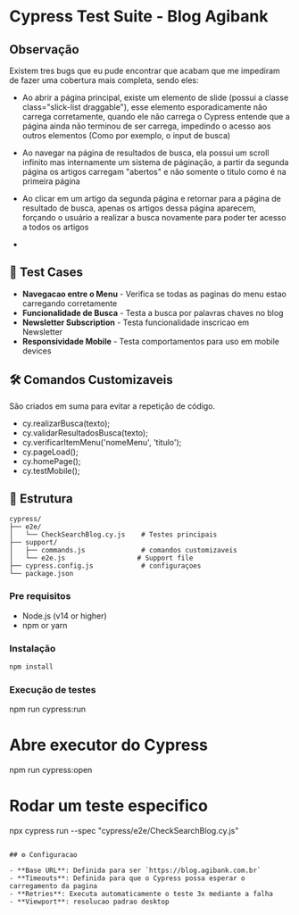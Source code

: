 # Cypress Test Suite - Blog Agibank

## Observação
Existem tres bugs que eu pude encontrar que acabam que me impediram de fazer uma cobertura mais completa, sendo eles:
-  Ao abrir a página principal, existe um elemento de slide (possui a classe class="slick-list draggable"), esse elemento esporadicamente não carrega corretamente, quando ele não carrega o Cypress entende que a página ainda não terminou de ser carrega, impedindo o acesso aos outros elementos (Como por exemplo, o input de busca)
-  Ao navegar na página de resultados de busca, ela possui um scroll infinito mas internamente um sistema de páginação, a partir da segunda página os artigos carregam "abertos" e não somente o titulo como é na primeira página
-  Ao clicar em um artigo da segunda página e retornar para a página de resultado de busca, apenas os artigos dessa página aparecem, forçando o usuário a realizar a busca novamente para poder ter acesso a todos os artigos

-  
## 🧪 Test Cases
- **Navegacao entre o Menu** - Verifica se todas as paginas do menu estao carregando corretamente
- **Funcionalidade de Busca** - Testa a busca por palavras chaves no blog
- **Newsletter Subscription** - Testa funcionalidade inscricao em Newsletter
- **Responsividade Mobile** - Testa comportamentos para uso em mobile devices

## 🛠️ Comandos Customizaveis
São criados em suma para evitar a repetição de código. 
- cy.realizarBusca(texto);
- cy.validarResultadosBusca(texto);
- cy.verificarItemMenu('nomeMenu', 'titulo');
- cy.pageLoad();
- cy.homePage();
- cy.testMobile();


## 📁 Estrutura

```
cypress/
├── e2e/
│   └── CheckSearchBlog.cy.js    # Testes principais
├── support/
│   ├── commands.js              # comandos customizaveis 
│   └── e2e.js                  # Support file
├── cypress.config.js            # configuraçoes
└── package.json
```

### Pre requisitos
- Node.js (v14 or higher)
- npm or yarn

### Instalação
```bash
npm install
```

### Execução de testes

npm run cypress:run

# Abre executor do Cypress 
npm run cypress:open

# Rodar um teste especifico
npx cypress run --spec "cypress/e2e/CheckSearchBlog.cy.js"
```

## ⚙️ Configuracao

- **Base URL**: Definida para ser `https://blog.agibank.com.br`
- **Timeouts**: Definida para que o Cypress possa esperar o carregamento da pagina
- **Retries**: Executa automaticamente o teste 3x mediante a falha
- **Viewport**: resolucao padrao desktop


